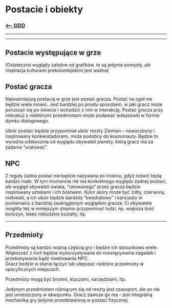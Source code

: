 # Postacie i obiekty
### [<-- GDD](/GDD/GDD.md)

---
---

## Postacie występujące w grze

(Ostateczne wyglądy zależne od grafików, to są jedynie pomysły, ale inspiracja kulturami prekolumbijskimi jest ważna)

## Postać gracza

Najważniejszą postacią w grze jest postać gracza. Postać na ogół nie będzie wiele mówić. Jest bardziej po prostu sposobem, w jaki gracz może poruszać się po świecie i wchodzić z nim w interakcję. Postać gracza przy interakcji z niektórymi przedmiotami może podawać wskazówki w formie dymku dialogowego.

Ubiór postaci będzie przypominał ubiór reszty Ziemian – nowoczesny i inspirowany konkwistadorami, może podobny do kosmonauty. Będzie to wyraźna odskocznia od wyglądu obywateli planety, którą gracz ma za zadanie “uratować”.

## NPC

Z reguły żadna postać nie będzie nazywana po imieniu, gdyż mówić będą bardzo mało. W tym momencie nie ma konkretnego wyglądu żadnej postaci, ale wygląd obywateli świata, “ratowanego” przez gracza będzie inspirowany aztekami i ich bóstwem. Kolor skóry może być żółty, czerwony, niebieski, a ich ubiór będzie bardziej “kwadratowy” i kanciasty w porównaniu z bardziej zaokrąglonym wyglądem gracza. Ci obywatele mogliby też w mniejszym stopniu przypominać ludzi, np. większa ilość kończyn, lekko nieludzkie kształty, itp.


	  
---

## Przedmioty

Przedmioty są bardzo ważną częścią gry i będzie ich stosunkowo wiele. Większość z nich będzie wykorzystywana do rozwiązywania zagadek i przekonywania bądź niwelowania NPC.  
Gracz bedzie w stanie łączyć lub ulepszać niektóre przedmioty w specyficznych miejscach.

Przedmioty mogą być brońmi, kluczami, narzędziami, itp.

Jedynym przedmiotem różniącym się od reszty jest czasoport, ale on nie jest umieszczony w ekwipunku. Gracz zawsze go ma – jest integralną mechaniką gry jedynie przedstawioną w postaci fizycznej.

